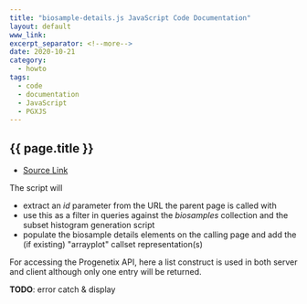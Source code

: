 ```yaml
---
title: "biosample-details.js JavaScript Code Documentation"
layout: default
www_link: 
excerpt_separator: <!--more-->
date: 2020-10-21
category:
  - howto
tags:
  - code
  - documentation
  - JavaScript
  - PGXJS
---
```


## {{ page.title }}

<!--more-->

* [Source Link](/assets/js/pgxjs/biosample-details.js) 

The script will 

* extract an _id_ parameter from the URL the parent page is called with
* use this as a filter in queries against the _biosamples_ collection and
the subset histogram generation script 
* populate the biosample details elements on the calling page and add the (if 
existing) "arrayplot" callset representation(s) 

For accessing the Progenetix API, here a list construct is used in both server
and client although only one entry will be returned.

__TODO__: error catch & display



